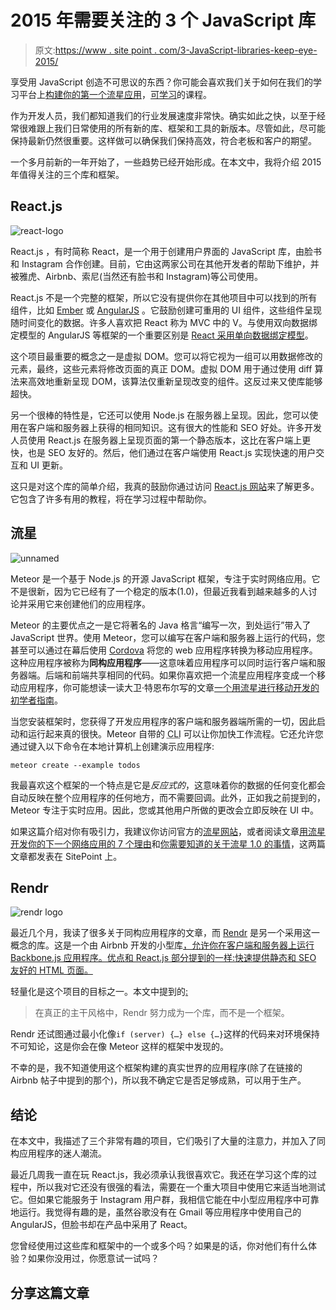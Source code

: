 # 2015 年需要关注的 3 个 JavaScript 库

> 原文:[https://www . site point . com/3-JavaScript-libraries-keep-eye-2015/](https://www.sitepoint.com/3-javascript-libraries-keep-eye-2015/)

享受用 JavaScript 创造不可思议的东西？你可能会喜欢我们关于如何在我们的学习平台上[构建你的第一个流星应用](https://learnable.com/courses/your-first-meteor-application-2886?utm_source=sitepoint&utm_medium=sitepointarticle&utm_term=javascriptlibraries2015&utm_campaign=learnablerelated "Build Your First Meteor Application")，[可学习](http://learnable.com?utm_source=sitepoint&utm_medium=sitepointarticle&utm_campaign=learnablerelated "Learnable")的课程。

作为开发人员，我们都知道我们的行业发展速度非常快。确实如此之快，以至于经常很难跟上我们日常使用的所有新的库、框架和工具的新版本。尽管如此，尽可能保持最新仍然很重要。这样做可以确保我们保持高效，符合老板和客户的期望。

一个多月前新的一年开始了，一些趋势已经开始形成。在本文中，我将介绍 2015 年值得关注的三个库和框架。

## React.js

![react-logo](../Images/17fa3efcb7f01095e5c7f5856c7e4edd.png)

React.js ，有时简称 React，是一个用于创建用户界面的 JavaScript 库，由脸书和 Instagram 合作创建。目前，它由这两家公司在其他开发者的帮助下维护，并被雅虎、Airbnb、索尼(当然还有脸书和 Instagram)等公司使用。

React.js 不是一个完整的框架，所以它没有提供你在其他项目中可以找到的所有组件，比如 [Ember](http://emberjs.com/) 或 [AngularJS](https://angularjs.org/) 。它鼓励创建可重用的 UI 组件，这些组件呈现随时间变化的数据。许多人喜欢把 React 称为 MVC 中的 V。与使用双向数据绑定模型的 AngularJS 等框架的一个重要区别是 [React 采用单向数据绑定模型](http://facebook.github.io/react/docs/thinking-in-react.html)。

这个项目最重要的概念之一是虚拟 DOM。您可以将它视为一组可以用数据修改的元素，最终，这些元素将修改页面的真正 DOM。虚拟 DOM 用于通过使用 diff 算法来高效地重新呈现 DOM，该算法仅重新呈现改变的组件。这反过来又使库能够超快。

另一个很棒的特性是，它还可以使用 Node.js 在服务器上呈现。因此，您可以使用在客户端和服务器上获得的相同知识。这有很大的性能和 SEO 好处。许多开发人员使用 React.js 在服务器上呈现页面的第一个静态版本，这比在客户端上更快，也是 SEO 友好的。然后，他们通过在客户端使用 React.js 实现快速的用户交互和 UI 更新。

这只是对这个库的简单介绍，我真的鼓励你通过访问 [React.js 网站](http://facebook.github.io/react/)来了解更多。它包含了许多有用的教程，将在学习过程中帮助你。

## 流星

![unnamed](../Images/04c92f740aec9334c33628742625d810.png)

Meteor 是一个基于 Node.js 的开源 JavaScript 框架，专注于实时网络应用。它不是很新，因为它已经有了一个稳定的版本(1.0)，但最近我看到越来越多的人讨论并采用它来创建他们的应用程序。

Meteor 的主要优点之一是它将著名的 Java 格言“编写一次，到处运行”带入了 JavaScript 世界。使用 Meteor，您可以编写在客户端和服务器上运行的代码，您甚至可以通过在幕后使用 [Cordova](http://cordova.apache.org/) 将您的 web 应用程序转换为移动应用程序。这种应用程序被称为**同构应用程序**——这意味着应用程序可以同时运行客户端和服务器端。后端和前端共享相同的代码。如果你喜欢把一个流星应用程序变成一个移动应用程序，你可能想读一读大卫·特恩布尔写的文章[一个用流星进行移动开发的初学者指南](https://www.sitepoint.com/beginners-guide-mobile-development-meteor/)。

当您安装框架时，您获得了开发应用程序的客户端和服务器端所需的一切，因此启动和运行起来真的很快。Meteor 自带的 <abbr title="command line interface">CLI</abbr> 可以让你加快工作流程。它还允许您通过键入以下命令在本地计算机上创建演示应用程序:

`meteor create --example todos`

我最喜欢这个框架的一个特点是它是*反应式的*，这意味着你的数据的任何变化都会自动反映在整个应用程序的任何地方，而不需要回调。此外，正如我之前提到的，Meteor 专注于实时应用。因此，您或其他用户所做的更改会立即反映在 UI 中。

如果这篇介绍对你有吸引力，我建议你访问官方的[流星网站](https://www.meteor.com)，或者阅读文章[用流星开发你的下一个网络应用的 7 个理由](https://www.sitepoint.com/7-reasons-develop-next-web-app-meteor/)和[你需要知道的关于流星 1.0 的事情](https://www.sitepoint.com/need-know-meteor-1-0/)，这两篇文章都发表在 SitePoint 上。

## Rendr

![rendr logo](../Images/b6a6402e37ac7caee673fda1967c16a1.png)

最近几个月，我读了很多关于同构应用程序的文章，而 [Rendr](http://rendrjs.github.io/rendr/) 是另一个采用这一概念的库。这是一个由 Airbnb 开发的小型库[，允许你在客户端和服务器上运行 Backbone.js 应用程序。优点和 React.js 部分提到的一样:快速提供静态和 SEO 友好的 HTML 页面。](http://nerds.airbnb.com/weve-launched-our-first-nodejs-app-to-product)

轻量化是这个项目的目标之一。本文中提到的[:](http://nerds.airbnb.com/weve-open-sourced-rendr-run-your-backbonejs-a/)

> 在真正的主干风格中，Rendr 努力成为一个库，而不是一个框架。

Rendr 还试图通过最小化像`if (server) {…} else {…}`这样的代码来对环境保持不可知论，这是你会在像 Meteor 这样的框架中发现的。

不幸的是，我不知道使用这个框架构建的真实世界的应用程序(除了在链接的 Airbnb 帖子中提到的那个)，所以我不确定它是否足够成熟，可以用于生产。

## 结论

在本文中，我描述了三个非常有趣的项目，它们吸引了大量的注意力，并加入了同构应用程序的迷人潮流。

最近几周我一直在玩 React.js，我必须承认我很喜欢它。我还在学习这个库的过程中，所以我对它还没有很强的看法，需要在一个重大项目中使用它来适当地测试它。但如果它能服务于 Instagram 用户群，我相信它能在中小型应用程序中可靠地运行。我觉得有趣的是，虽然谷歌没有在 Gmail 等应用程序中使用自己的 AngularJS，但脸书却在产品中采用了 React。

您曾经使用过这些库和框架中的一个或多个吗？如果是的话，你对他们有什么体验？如果你没用过，你愿意试一试吗？

## 分享这篇文章